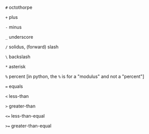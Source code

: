 
`#` octothorpe

`+` plus

`-` minus

`_` underscore

`/` solidus, (forward) slash

`\` backslash

`*` asterisk

`%` percent [in python, the `%` is for a "modulus" and not a "percent"]

`=` equals

`<` less-than

`>` greater-than

`<=` less-than-equal

`>=` greater-than-equal
